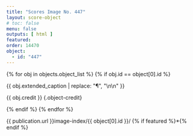 ```yaml
---
title: "Scores Image No. 447"
layout: score-object
# toc: false
menu: false
outputs: [ html ]
featured: 
order: 14470
object:
  - id: "447"
---
```


{% for obj in objects.object_list %}
{% if obj.id == object[0].id %}

{{ obj.extended_caption | replace: "¶", "\n\n" }}

{{ obj.credit }} {.object-credit}

{% endif %}
{% endfor %}

<div class="object-credit object-url is-print-only">

{{ publication.url }}image-index/{{ object[0].id }}/ {% if featured %}*{% endif %}

</div>
